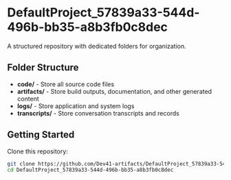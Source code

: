 # DefaultProject_57839a33-544d-496b-bb35-a8b3fb0c8dec
A structured repository with dedicated folders for organization.

## Folder Structure

- **code/** - Store all source code files
- **artifacts/** - Store build outputs, documentation, and other generated content
- **logs/** - Store application and system logs
- **transcripts/** - Store conversation transcripts and records

## Getting Started

Clone this repository:
```bash
git clone https://github.com/Dev41-artifacts/DefaultProject_57839a33-544d-496b-bb35-a8b3fb0c8dec
cd DefaultProject_57839a33-544d-496b-bb35-a8b3fb0c8dec
```
